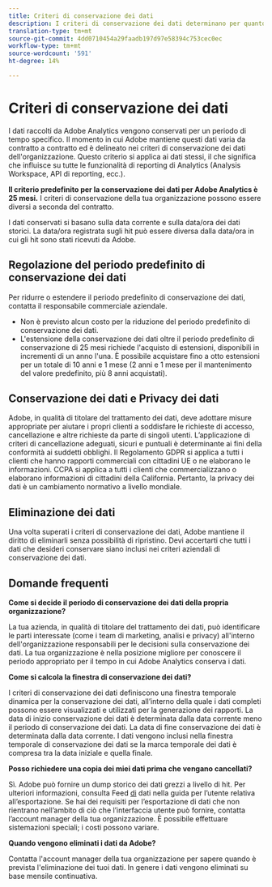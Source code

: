 ```yaml
---
title: Criteri di conservazione dei dati
description: I criteri di conservazione dei dati determinano per quanto tempo Adobe memorizza i dati.
translation-type: tm+mt
source-git-commit: 4dd0710454a29faadb197d97e58394c753cec0ec
workflow-type: tm+mt
source-wordcount: '591'
ht-degree: 14%

---
```



# Criteri di conservazione dei dati

I dati raccolti da Adobe Analytics vengono conservati per un periodo di tempo specifico. Il momento in cui Adobe mantiene questi dati varia da contratto a contratto ed è delineato nei criteri di conservazione dei dati dell&#39;organizzazione. Questo criterio si applica ai dati stessi, il che significa che influisce su tutte le funzionalità di reporting di Analytics (Analysis Workspace, API di reporting, ecc.).

**Il criterio predefinito per la conservazione dei dati per Adobe Analytics è 25 mesi.** I criteri di conservazione della tua organizzazione possono essere diversi a seconda del contratto.

I dati conservati si basano sulla data corrente e sulla data/ora dei dati storici. La data/ora registrata sugli hit può essere diversa dalla data/ora in cui gli hit sono stati ricevuti da Adobe.

## Regolazione del periodo predefinito di conservazione dei dati

Per ridurre o estendere il periodo predefinito di conservazione dei dati, contatta il responsabile commerciale aziendale.

* Non è previsto alcun costo per la riduzione del periodo predefinito di conservazione dei dati.
* L&#39;estensione della conservazione dei dati oltre il periodo predefinito di conservazione di 25 mesi richiede l&#39;acquisto di estensioni, disponibili in incrementi di un anno l&#39;una. È possibile acquistare fino a otto estensioni per un totale di 10 anni e 1 mese (2 anni e 1 mese per il mantenimento del valore predefinito, più 8 anni acquistati).

## Conservazione dei dati e Privacy dei dati

Adobe, in qualità di titolare del trattamento dei dati, deve adottare misure appropriate per aiutare i propri clienti a soddisfare le richieste di accesso, cancellazione e altre richieste da parte di singoli utenti. L’applicazione di criteri di cancellazione adeguati, sicuri e puntuali è determinante ai fini della conformità ai suddetti obblighi. Il Regolamento GDPR si applica a tutti i clienti che hanno rapporti commerciali con cittadini UE o ne elaborano le informazioni. CCPA si applica a tutti i clienti che commercializzano o elaborano informazioni di cittadini della California. Pertanto, la privacy dei dati è un cambiamento normativo a livello mondiale.

## Eliminazione dei dati

Una volta superati i criteri di conservazione dei dati, Adobe mantiene il diritto di eliminarli senza possibilità di ripristino. Devi accertarti che tutti i dati che desideri conservare siano inclusi nei criteri aziendali di conservazione dei dati.

## Domande frequenti

**Come si decide il periodo di conservazione dei dati della propria organizzazione?**

La tua azienda, in qualità di titolare del trattamento dei dati, può identificare le parti interessate (come i team di marketing, analisi e privacy) all&#39;interno dell&#39;organizzazione responsabili per le decisioni sulla conservazione dei dati. La tua organizzazione è nella posizione migliore per conoscere il periodo appropriato per il tempo in cui Adobe Analytics conserva i dati.

**Come si calcola la finestra di conservazione dei dati?**

I criteri di conservazione dei dati definiscono una finestra temporale dinamica per la conservazione dei dati, all’interno della quale i dati completi possono essere visualizzati e utilizzati per la generazione dei rapporti. La data di inizio conservazione dei dati è determinata dalla data corrente meno il periodo di conservazione dei dati. La data di fine conservazione dei dati è determinata dalla data corrente. I dati vengono inclusi nella finestra temporale di conservazione dei dati se la marca temporale dei dati è compresa tra la data iniziale e quella finale.

**Posso richiedere una copia dei miei dati prima che vengano cancellati?**

Sì. Adobe può fornire un dump storico dei dati grezzi a livello di hit. Per ulteriori informazioni, consulta Feed [di](/help/export/analytics-data-feed/data-feed-overview.md) dati nella guida per l’utente relativa all’esportazione. Se hai dei requisiti per l’esportazione di dati che non rientrano nell’ambito di ciò che l’interfaccia utente può fornire, contatta l’account manager della tua organizzazione. È possibile effettuare sistemazioni speciali; i costi possono variare.

**Quando vengono eliminati i dati da Adobe?**

Contatta l&#39;account manager della tua organizzazione per sapere quando è prevista l&#39;eliminazione dei tuoi dati. In genere i dati vengono eliminati su base mensile continuativa.
